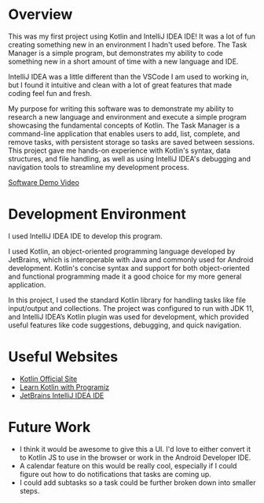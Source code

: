 # Overview

This was my first project using Kotlin and IntelliJ IDEA IDE! It was a lot of fun creating something new in an environment I hadn't used before. The Task
Manager is a simple program, but demonstrates my ability to code something new in a short amount of time with a new language and IDE. 

IntelliJ IDEA was a little different than the VSCode I am used to working in, but I found it intuitive and clean with a lot of great features that made coding feel fun and fresh.


My purpose for writing this software was to demonstrate my ability to research a new language and environment and execute a simple program showcasing the fundamental concepts of Kotlin.
The Task Manager is a command-line application that enables users to add, list, complete, and remove tasks, with persistent storage so tasks are saved between sessions. This project gave me hands-on experience with Kotlin's syntax, data structures, and file handling, as well as using IntelliJ IDEA's 
debugging and navigation tools to streamline my development process.


[Software Demo Video](https://youtu.be/DtzauSZABZY)

# Development Environment

I used IntelliJ IDEA IDE to develop this program. 

I used Kotlin, an object-oriented programming language developed by JetBrains, which is interoperable with Java and commonly used for Android development. Kotlin's concise syntax and support for both object-oriented and functional programming made it a good choice for my more general application.

In this project, I used the standard Kotlin library for handling tasks like file input/output and collections. The project was configured to run with JDK 11, and IntelliJ IDEA’s Kotlin plugin was used for development, which provided useful features like code suggestions, debugging, and quick navigation.


# Useful Websites

- [Kotlin Official Site](https://kotlinlang.org/)
- [Learn Kotlin with Programiz](https://www.programiz.com/kotlin-programming)
-  [JetBrains IntelliJ IDEA IDE](https://www.jetbrains.com/idea/)
# Future Work


- I think it would be awesome to give this a UI. I'd love to either convert it to Kotlin JS to use in the browser or work in the Android Developer IDE.
- A calendar feature on this would be really cool, especially if I could figure out how to do notifications that tasks are coming up.
- I could add subtasks so a task could be further broken down into smaller steps. 
